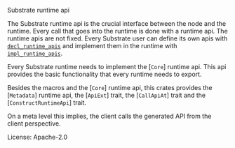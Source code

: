 Substrate runtime api

The Substrate runtime api is the crucial interface between the node and the runtime.
Every call that goes into the runtime is done with a runtime api. The runtime apis are not fixed.
Every Substrate user can define its own apis with
[`decl_runtime_apis`](https://docs.rs/sp-api/latest/sp_api/macro.decl_runtime_apis.html) and implement them in
the runtime with [`impl_runtime_apis`](https://docs.rs/sp-api/latest/sp_api/macro.impl_runtime_apis.html).

Every Substrate runtime needs to implement the [`Core`] runtime api. This api provides the basic
functionality that every runtime needs to export.

Besides the macros and the [`Core`] runtime api, this crates provides the [`Metadata`] runtime
api, the [`ApiExt`] trait, the [`CallApiAt`] trait and the [`ConstructRuntimeApi`] trait.

On a meta level this implies, the client calls the generated API from the client perspective.

License: Apache-2.0